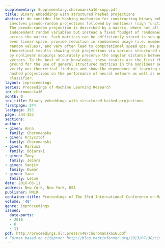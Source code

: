 ```yaml
---
supplementary: Supplementary:choromanska16-supp.pdf
title: Binary embeddings with structured hashed projections
abstract: We consider the hashing mechanism for constructing binary embeddings, that
  involves pseudo-random projections followed by nonlinear (sign function) mappings.
  The pseudo-random projection is described by a matrix, where not all entries are
  independent random variables but instead a fixed “budget of randomness” is distributed
  across the matrix. Such matrices can be edfficiently stored in sub-quadratic or
  even linear space, provide reduction in randomness usage (i.e. number of required
  random values), and very often lead to computational speed ups. We prove several
  theoretical results showing that projections via various structured matrices followed
  by nonlinear mappings accurately preserve the angular distance between input high-dimensional
  vectors. To the best of our knowledge, these results are the first that give theoretical
  ground for the use of general structured matrices in the nonlinear setting. We empirically
  verify our theoretical findings and show the dependence of learning via structured
  hashed projections on the performance of neural network as well as nearest neighbor
  classifier.
layout: inproceedings
series: Proceedings of Machine Learning Research
id: choromanska16
month: 0
tex_title: Binary embeddings with structured hashed projections
firstpage: 344
lastpage: 353
page: 344-353
sections: 
author:
- given: Anna
  family: Choromanska
- given: Krzysztof
  family: Choromanski
- given: Mariusz
  family: Bojarski
- given: Tony
  family: Jebara
- given: Sanjiv
  family: Kumar
- given: Yann
  family: LeCun
date: 2016-06-11
address: New York, New York, USA
publisher: PMLR
container-title: Proceedings of The 33rd International Conference on Machine Learning
volume: '48'
genre: inproceedings
issued:
  date-parts:
  - 2016
  - 6
  - 11
pdf: http://proceedings.mlr.press/v48/choromanska16.pdf
# Format based on citeproc: http://blog.martinfenner.org/2013/07/30/citeproc-yaml-for-bibliographies/
---
```

